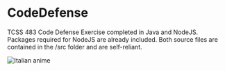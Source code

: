 # CodeDefense
TCSS 483 Code Defense Exercise completed in Java and NodeJS.
Packages required for NodeJS are already included. Both source files are contained in the /src folder and are self-reliant.

<img src="https://github.com/cat-milk/Anime-Girls-Holding-Programming-Books/blob/master/NodeJs/Node_JS_In_Action.jpg?raw=true" alt="Italian anime">
